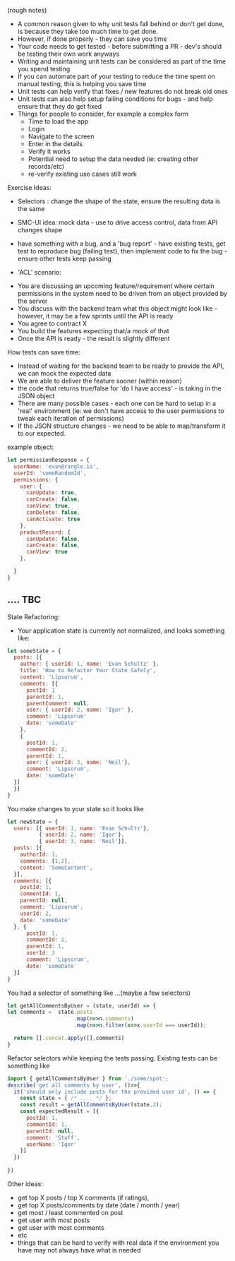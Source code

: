 (rough notes)

* A common reason given to why unit tests fall behind or don't get done, is because they take too much time to get done.
* However, if done properly - they can save you time
* Your code needs to get tested - before submitting a PR - dev's should be testing their own work anyways
* Writing and maintaining unit tests can be considered as part of the time you spend testing
* If you can automate part of your testing to reduce the time spent on manual testing, this is helping you save time
* Unit tests can help verify that fixes / new features do not break old ones
* Unit tests can also help setup failing conditions for bugs - and help ensure that they do get fixed
* Things for people to consider, for example a complex form
  * Time to load the app
  * Login
  * Navigate to the screen
  * Enter in the details
  * Verify it works
  * Potential need to setup the data needed (ie: creating other records/etc)
  * re-verify existing use cases still work

Exercise Ideas:

* Selectors : change the shape of the state, ensure the resulting data is the same
* SMC-UI idea: mock data - use to drive access control, data from API changes shape
* have something with a bug, and a 'bug report' - have existing tests, get test to reproduce bug (failing test), then implement code to fix the bug - ensure other tests keep passing

* 'ACL' scenario:

- You are discussing an upcoming feature/requirement where certain permissions in the system need to be driven from an object provided by the server
- You discuss with the backend team what this object might look like - however, it may be a few sprints until the API is ready
- You agree to contract X
- You build the features expecting that/a mock of that
- Once the API is ready - the result is slightly different

How tests can save time:

* Instead of waiting for the backend team to be ready to provide the API, we can mock the expected data
* We are able to deliver the feature sooner (within reason)
* the code that returns true/false for 'do I have access' - is taking in the JSON object
* There are many possible cases - each one can be hard to setup in a 'real' environment (ie: we don't have access to the user permissions to tweak each iteration of permissions)
* If the JSON structure changes - we need to be able to map/transform it to our expected.


example object:

```js
let permissionResponse = {
  userName: 'evan@rangle.io',
  userId: 'someRandomId',
  permissions: {
    user: {
      canUpdate: true,
      canCreate: false,
      canView: true,
      canDelete: false,
      canActivate: true
    },
    productRecord: {
      canUpdate: false,
      canCreate: false,
      canView: true
    },

  }
}
```
.... TBC
---

State Refactoring:

* Your application state is currently not normalized, and looks something like:

```js
let someState = {
  posts: [{
    author: { userId: 1, name: 'Evan Schultz' },
    title: 'How to Refactor Your State Safely',
    content: 'Lipsorum',
    comments: [{
      postId: 1
      parentId: 1,
      parentComment: null,
      user: { userId: 2, name: 'Igor' },
      comment: 'Lipsorum'
      date: 'someDate'
    },
    {
      postId: 1,
      commentId: 2,
      parentId: 1,
      user: { userId: 3, name: 'Neil'},
      comment: 'Lipsorum',
      date: 'someDate'
  }]
  }]
}
```

You make changes to your state so it looks like

```js
let newState = {
  users: [{ userId: 1, name: 'Evan Schultz'},
          { userId: 2, name: 'Igor'},
          { userId: 3, name: 'Neil'}],
  posts: [{
    authorId: 1,
    comments: [1,2],
    content: 'SomeContent',
  }],
  comments: [{
    postId: 1,
    commentId: 1,
    parentId: null,
    comment: 'Lipsorum',
    userId: 2,
    date: 'someDate'
  }, {
      postId: 1,
      commentId: 2,
      parentId: 1,
      userId: 3
      comment: 'Lipsorum',
      date: 'someDate'
  }]
}
```

You had a selector of something like ...(maybe a few selectors)

```js
let getAllCommentsByUser = (state, userId) => {
let comments =  state.posts
                     .map(n=>n.comments)
                     .map(n=>n.filter(x=>x.userId === userId));

  return [].concat.apply([],comments)
}
```

Refactor selectors while keeping the tests passing. Existing tests can be something like

```js
import { getAllCommentsByUser } from './some/spot';
describe('get all comments by user', ()=>{
  it('should only include posts for the provided user id', () => {
    const state = { /* .... */ };
    const result = getAllCommentsByUser(state,2);
    const expectedResult = [{
      postId: 1,
      commentId: 1,
      parentId: null,
      comment: 'Stuff',
      userName: 'Igor'
    }]
  })
  
})
```

Other ideas:
  * get top X posts / top X comments (if ratings),
  * get top X posts/comments by date (date / month / year)
  * get most / least commented on post
  * get user with most posts
  * get user with most comments
  * etc
  * things that can be hard to verify with real data if the environment you have may not always have what is needed
